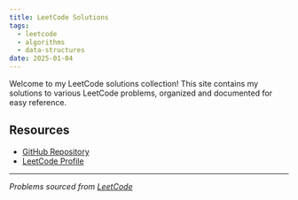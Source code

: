 ```yaml
---
title: LeetCode Solutions
tags:
  - leetcode
  - algorithms
  - data-structures
date: 2025-01-04
---
```


Welcome to my LeetCode solutions collection! This site contains my solutions to various LeetCode problems, organized and documented for easy reference.

## Resources

- [GitHub Repository](https://github.com/hwennnn/leetcode-solutions)
- [LeetCode Profile](https://leetcode.com/theonepieceisreal/)

---

*Problems sourced from [LeetCode](https://leetcode.com/)*
